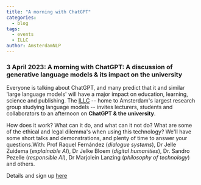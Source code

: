 ```yaml
---
title: "A morning with ChatGPT"
categories:
  - blog
tags:
  - events
  - ILLC
author: AmsterdamNLP
---
```


### 3 April 2023: A morning with ChatGPT: A discussion of generative language models & its impact on the university


Everyone is talking about ChatGPT, and many predict that it and similar 'large language models' will have a major impact on education, learning, science and publishing. The [ILLC](http://www.illc.uva.nl) -- home to Amsterdam's largest research group studying language models -- invites lecturers, students and collaborators to an afternoon on **ChatGPT & the university**. 

How does it work? What can it do, and what can it not do? What are some of the ethical and legal dilemma's when using this technology? We'll have some short talks and demonstrations, and plenty of time to answer your questions.With: Prof Raquel Fernández (*dialogue systems*),  Dr Jelle Zuidema (*explainable AI*), Dr Jelke Bloem (*digital humanities*), Dr. Sandro Pezelle (*responsible AI*), Dr Marjolein Lanzing (*philosophy of technology*) and others.

Details and sign up [here](https://www.uva.nl/shared-content/faculteiten/en/faculteit-der-geesteswetenschappen/events/2023/04/a-morning-with-chatgpt-a-discussion-of-generative-language-models--its-impact-on-the-university.html?origin=xjLa%2FjwEQd6e5zOlzHzKTg)

